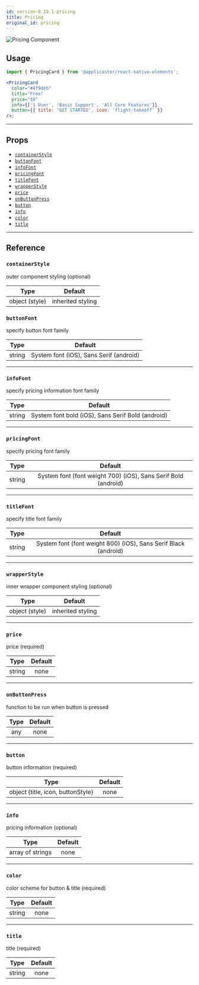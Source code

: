 ```yaml
---
id: version-0.19.1-pricing
title: Pricing
original_id: pricing
---
```


![Pricing Component](/react-native-elements/img/pricing.png)

## Usage

```jsx
import { PricingCard } from '@applicaster/react-native-elements';

<PricingCard
  color="#4f9deb"
  title="Free"
  price="$0"
  info={['1 User', 'Basic Support', 'All Core Features']}
  button={{ title: 'GET STARTED', icon: 'flight-takeoff' }}
/>;
```

---

## Props

- [`containerStyle`](#containerstyle)
- [`buttonFont`](#buttonfont)
- [`infoFont`](#infofont)
- [`pricingFont`](#pricingfont)
- [`titleFont`](#titlefont)
- [`wrapperStyle`](#wrapperstyle)
- [`price`](#price)
- [`onButtonPress`](#onbuttonpress)
- [`button`](#button)
- [`info`](#info)
- [`color`](#color)
- [`title`](#title)

---

## Reference

### `containerStyle`

outer component styling (optional)

|      Type      |      Default      |
| :------------: | :---------------: |
| object (style) | inherited styling |

### `buttonFont`

specify button font family

|  Type  |                 Default                 |
| :----: | :-------------------------------------: |
| string | System font (iOS), Sans Serif (android) |

---

### `infoFont`

specify pricing information font family

|  Type  |                      Default                      |
| :----: | :-----------------------------------------------: |
| string | System font bold (iOS), Sans Serif Bold (android) |

---

### `pricingFont`

specify pricing font family

|  Type  |                            Default                             |
| :----: | :------------------------------------------------------------: |
| string | System font (font weight 700) (iOS), Sans Serif Bold (android) |

---

### `titleFont`

specify title font family

|  Type  |                             Default                             |
| :----: | :-------------------------------------------------------------: |
| string | System font (font weight 800) (iOS), Sans Serif Black (android) |

---

### `wrapperStyle`

inner wrapper component styling (optional)

|      Type      |      Default      |
| :------------: | :---------------: |
| object (style) | inherited styling |

---

### `price`

price (required)

|  Type  | Default |
| :----: | :-----: |
| string |  none   |

---

### `onButtonPress`

function to be run when button is pressed

| Type | Default |
| :--: | :-----: |
| any  |  none   |

---

### `button`

button information (required)

|               Type                | Default |
| :-------------------------------: | :-----: |
| object {title, icon, buttonStyle} |  none   |

---

### `info`

pricing information (optional)

|       Type       | Default |
| :--------------: | :-----: |
| array of strings |  none   |

---

### `color`

color scheme for button & title (required)

|  Type  | Default |
| :----: | :-----: |
| string |  none   |

---

### `title`

title (required)

|  Type  | Default |
| :----: | :-----: |
| string |  none   |
